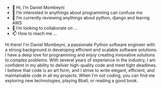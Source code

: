 - 👋 Hi, I’m Daniel Mombeyni
- 👀 I’m interested in anythings about programming can confuse me
- 🌱 I’m currently reviewing anythings about python, django and learnig AWS  
- 💞️ I’m looking to collaborate on ...
- 📫 How to reach me ...

Hi there! I'm Daniel Mombeyni, a passionate Python software engineer with a strong background in developing efficient and scalable software solutions. I have a deep love for programming and enjoy creating innovative solutions to complex problems. With several years of experience in the industry, I am confident in my ability to deliver high-quality code and meet tight deadlines. I believe that code is an art form, and I strive to write elegant, efficient, and maintainable code in all my projects. When I'm not coding, you can find me exploring new technologies, playing 8ball, or reading a good book.


<!---
DanielMombeyni/DanielMombeyni is a ✨ special ✨ repository because its `README.md` (this file) appears on your GitHub profile.
You can click the Preview link to take a look at your changes.
--->
